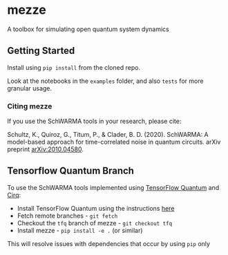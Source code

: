 # mezze

A toolbox for simulating open quantum system dynamics

## Getting Started

Install using `pip install` from the cloned repo.

Look at the notebooks in the `examples` folder, and also `tests` for more granular usage.

### Citing mezze

If you use the SchWARMA tools in your research, please cite:

Schultz, K., Quiroz, G., Titum, P., & Clader, B. D. (2020). SchWARMA: A model-based approach for time-correlated noise in quantum circuits. arXiv preprint [arXiv:2010.04580](https://arxiv.org/abs/2010.04580).

## Tensorflow Quantum Branch

To use the SchWARMA tools implemented using [TensorFlow Quantum](https://www.tensorflow.org/quantum) and [Cirq](https://github.com/quantumlib/Cirq):

* Install TensorFlow Quantum using the instructions [here](https://www.tensorflow.org/quantum/install)
* Fetch remote branches - `git fetch`
* Checkout the `tfq` branch of mezze - `git checkout tfq`
* Install mezze - `pip install -e .` (or similar)

This will resolve issues with dependencies that occur by using `pip` only
